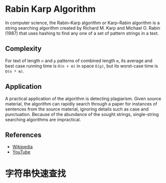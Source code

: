 # Rabin Karp Algorithm

In computer science, the Rabin–Karp algorithm or Karp–Rabin algorithm 
is a string searching algorithm created by Richard M. Karp and 
Michael O. Rabin (1987) that uses hashing to find any one of a set 
of pattern strings in a text. 

## Complexity

For text of length `n` and `p` patterns 
of combined length `m`, its average and best case running time is 
`O(n + m)` in space `O(p)`, but its worst-case time is `O(n * m)`. 

## Application

A practical application of the algorithm is detecting plagiarism. 
Given source material, the algorithm can rapidly search through a paper 
for instances of sentences from the source material, ignoring details 
such as case and punctuation. Because of the abundance of the sought 
strings, single-string searching algorithms are impractical.

## References

- [Wikipedia](https://en.wikipedia.org/wiki/Rabin%E2%80%93Karp_algorithm)
- [YouTube](https://www.youtube.com/watch?v=H4VrKHVG5qI&list=PLLXdhg_r2hKA7DPDsunoDZ-Z769jWn4R8)

# 字符串快速查找